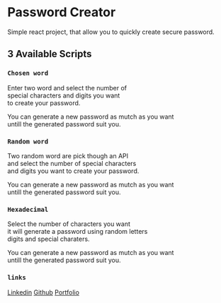 # Password Creator

Simple react project, that allow you to quickly create secure password.

## 3 Available Scripts

### `Chosen word`

Enter two word and select the number of \
special characters and digits you want \
to create your password.

You can generate a new password as mutch as you want \
untill the generated password suit you.

### `Random word`

Two random word are pick though an API \
and select the number of special characters \
and digits you want to create your password.

You can generate a new password as mutch as you want \
untill the generated password suit you.

### `Hexadecimal`

Select the number of characters you want \
it will generate a password using random letters \
digits and special charaters.

You can generate a new password as mutch as you want \
untill the generated password suit you.

### `links`

[Linkedin](https://www.linkedin.com/in/lfschefer/)
[Github](https://github.com/LFSchefer)
[Portfolio](https://portfoliolfschefer-b252e17dfee6.herokuapp.com/)
